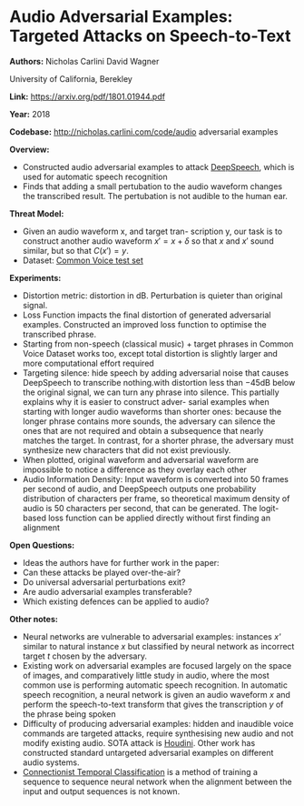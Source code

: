 # Audio Adversarial Examples: Targeted Attacks on Speech-to-Text

**Authors:** Nicholas Carlini David Wagner

University of California, Berekley

**Link:** https://arxiv.org/pdf/1801.01944.pdf

**Year:** 2018

**Codebase:** http://nicholas.carlini.com/code/audio adversarial examples

**Overview:**
- Constructed audio adversarial examples to attack [DeepSpeech](https://github.com/mozilla/DeepSpeech), which is used for automatic speech recognition
- Finds that adding a small pertubation to the audio waveform changes the transcribed result. The pertubation is not audible to the human ear.

**Threat Model:** 
- Given an audio waveform x, and target tran- scription y, our task is to construct another audio waveform $x′ = x + δ$ so that $x$ and $x′$ sound similar, but so that $C(x′) = y$. 
- Dataset: [Common Voice test set](https://voice.mozilla.org/en/datasets)

**Experiments:**
- Distortion metric: distortion in dB. Perturbation is quieter than original signal.
- Loss Function impacts the final distortion of generated adversarial examples. Constructed an improved loss function to optimise the transcribed phrase.
- Starting from non-speech (classical music) + target phrases in Common Voice Dataset works too, except total distortion is slightly larger and more computational effort required
- Targeting silence: hide speech by adding adversarial noise that causes DeepSpeech to transcribe nothing.with distortion less than −45dB below the original signal, we can turn any phrase into silence.
This partially explains why it is easier to construct adver- sarial examples when starting with longer audio waveforms than shorter ones: because the longer phrase contains more sounds, the adversary can silence the ones that are not required and obtain a subsequence that nearly matches the target. In contrast, for a shorter phrase, the adversary must synthesize new characters that did not exist previously.
- When plotted, original waveform and adversarial waveform are impossible to notice a difference as they overlay each other
- Audio Information Density: Input waveform is converted into 50 frames per second of audio, and DeepSpeech outputs one probability distribution of characters per frame, so theoretical maximum density of audio is 50 characters per second, that can be generated. The logit-based loss function can be applied directly without first finding an alignment

**Open Questions:**
- Ideas the authors have for further work in the paper: 
- Can these attacks be played over-the-air? 
- Do universal adversarial perturbations exit?
- Are audio adversarial examples transferable?
- Which existing defences can be applied to audio? 

**Other notes:**
- Neural networks are vulnerable to adversarial examples: instances *x'* similar to natural instance *x* but classified by neural network as incorrect target *t* chosen by the adversary.
- Existing work on adversarial examples are focused largely on the space of images, and comparatively little study in audio, where the most common use is performing automatic speech recognition. In automatic speech recognition, a neural network is given an audio waveform *x* and perform the speech-to-text transform that gives the transcription *y* of the phrase being spoken
- Difficulty of producing adversarial examples: hidden and inaudible voice commands are targeted attacks, require synthesising new audio and not modify existing audio. SOTA attack is [Houdini](https://arxiv.org/abs/1707.05373).  Other work has constructed standard untargeted adversarial examples on different audio systems.
- [Connectionist Temporal Classification](https://www.cs.toronto.edu/~graves/icml_2006.pdf) is a method of training a sequence to sequence neural network when the alignment between the input and output sequences is not known. 
